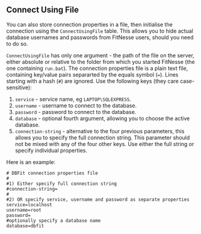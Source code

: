 ## Connect Using File

You can also store connection properties in a file, then initialise the connection using the `ConnectUsingFile` table. This allows you to hide actual database usernames and passwords from FitNesse users, should you need to do so.

`ConnectUsingFile` has only one argument - the path of the file on the server, either absolute or relative to the folder from which you started FitNesse (the one containing `run.bat`). The connection properties file is a plain text file, containing key/value pairs separarted by the equals symbol (`=`). Lines starting with a hash (`#`) are ignored. Use the following keys (they care case-sensitive):

 1. `service` - service name, eg `LAPTOP\SQLEXPRESS`. 
 2. `username` - username to connect to the database.
 3. `password` - password to connect to the database.
 4. `database` - optional fourth argument, allowing you to choose the active database.
 5. `connection-string` - alternative to the four previous parameters, this allows you to specify the full connection string. This parameter should not be mixed with any of the four other keys. Use either the full string or specify individual properties.

Here is an example:

    # DBFit connection properties file
    #
    #1) Either specify full connection string
    #connection-string=
    #
    #2) OR specify service, username and password as separate properties
    service=localhost
    username=root
    password=
    #optionally specify a database name
    database=dbfit
